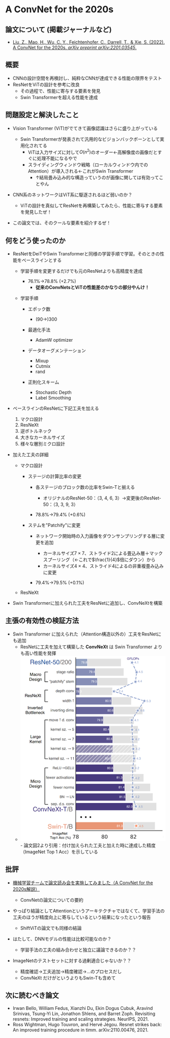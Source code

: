 # A ConvNet for the 2020s

## 論文について (掲載ジャーナルなど)
- [Liu, Z., Mao, H., Wu, C. Y., Feichtenhofer, C., Darrell, T., & Xie, S. (2022). A ConvNet for the 2020s. *arXiv preprint arXiv:2201.03545*.](https://arxiv.org/pdf/2201.03545.pdf)

## 概要
- CNNの設計空間を再検討し、純粋なCNNが達成できる性能の限界をテスト
- ResNetをViTの設計を参考に改良
  - その過程で、性能に寄与する要素を発見
  - Swin Transformerを超える性能を達成

## 問題設定と解決したこと
- Vision Transformer (ViT)がでてきて画像認識はさらに盛り上がっている
    - Swin Transformerが発表されて汎用的なビジョンバックボーンとして実用化されてる
        - ViTは入力サイズに対して$O(n^2)$のオーダー←高解像度の画像だとすぐに処理不能になるやで
        - スライディングウィンドウ戦略（ローカルウィンドウ内でのAttention）が導入される←これがSwin Transformer
            - ↑結局畳み込み的な構造っていうのが画像に関しては有効ってことやん
    
- CNN系のネットワークはViT系に駆逐されるほど弱いのか？
    - ViTの設計を真似してResNetを再構築してみたら、性能に寄与する要素を発見したぜ！

- この論文では、そのクールな要素を紹介するぜ！

## 何をどう使ったのか
- ResNetをDeiTやSwin Transformerと同様の学習手順で学習。そのときの性能をベースラインとする
    - 学習手順を変更するだけでも元のResNetよりも高精度を達成
        - 76.1%→78.8% (+2.7%)
            - **従来のConvNetsとViTの性能差のかなりの部分やんけ！**

    - 学習手順 
        - エポック数
            - (90→)300

        - 最適化手法
            - AdamW optimizer

        - データオーグメンテーション
            - Mixup
            - Cutmix
            - rand

        - 正則化スキーム
            - Stochastic Depth
            - Label Smoothing

- ベースラインのResNetに下記工夫を加える
    1.  マクロ設計
    2.  ResNeXt
    3.  逆ボトルネック
    4.  大きなカーネルサイズ
    5.  様々な層別ミクロ設計

- 加えた工夫の詳細
    - マクロ設計

        - ステージの計算比率の変更

            - 各ステージのブロック数の比率をSwin-Tと揃える
                - オリジナルのResNet-50：（3, 4, 6, 3）→変更後のResNet-50：（3, 3, 9, 3）

            - 78.8%→79.4% (+0.6%)

        - ステムを"Patchify"に変更

            - ネットワーク開始時の入力画像をダウンサンプリングする層に変更を追加
                - カーネルサイズ$7\times7$、ストライド2による畳込み層＋マックスプーリング（←これで$\frac{1}{4}$倍にダウン）から
                - カーネルサイズ$4\times4$、ストライド4によるの非重複畳み込みに変更

            - 79.4%→79.5% (+0.1%)

    - ResNeXt

- Swin Transformerに加えられた工夫をResNetに追加し、ConvNeXtを構築


## 主張の有効性の検証方法
- Swin Transformer に加えられた（Attention構造以外の）工夫をResNetにも追加
    - ResNetに工夫を加えて構築した **ConvNeXt** は Swin Transformer よりも高い性能を発揮
    - <img src="picture/ConvNets Figure2.png" alt="ConvNets Figure2" style="zoom:67%;" />
        - 論文図2より引用：付け加えられた工夫と加えた時に達成した精度（ImageNet Top 1 Acc）を示している


## 批評
- [機械学習チームで論文読み会を実施してみました（A ConvNet for the 2020s解説）](https://devblog.thebase.in/entry/2022/03/28/110000?utm_campaign=Weekly%20Kaggle%20News&utm_medium=email&utm_source=Revue%20newsletter)
    - ConvNetの論文についての要約

- やっぱり結論としてAttentionというアーキテクチャではなくて、学習手法の工夫のほうが精度向上に寄与しているという結果になったという報告
    - ShiftViTの論文でも同様の結論

- はたして、DNNモデルの性能は比較可能なのか？
    - 学習手法の工夫の組み合わせと独立に議論できるのか？？
- ImageNetのテストセットに対する過剰適合じゃないか？？
    - 精度確認→工夫追加→精度確認→…のプロセスだし
    - ConvNeXt だけがというよりもSwin-Tも含めて



## 次に読むべき論文
- Irwan Bello, William Fedus, Xianzhi Du, Ekin Dogus Cubuk, Aravind Srinivas, Tsung-Yi Lin, Jonathon Shlens, and Barret Zoph. Revisiting resnets: Improved training and scaling strategies. NeurIPS, 2021.
- Ross Wightman, Hugo Touvron, and Hervé Jégou. Resnet strikes back: An improved training procedure in timm. arXiv:2110.00476, 2021.
